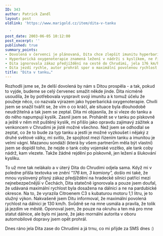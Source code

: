 ```yaml
---
ID: 343
author: Patrick Zandl
layout: post
oldlink: 'https://www.marigold.cz/item/dita-v-tanku

  '
post_date: 2003-06-05 10:12:00
post_excerpt: ''
published: true
summary_points:
- Dovolená v červenci je plánovaná, Dita chce zlepšit imunitu hyperbarickou oxygenoterapií.
- Hyperbarická oxygenoterapie znamená ležení v nádrži s kyslíkem, ne řízení tanku.
- Dita ignorovala zákaz předjíždění na cestě do Chrudimi, jela 176 km/h.
- Dita jezdí rychle, autor prohrál spor o maximální povolenou rychlost.
title: "Dita v tanku…"
---
```


<p>
Rozhodli jsme se, že delší dovolená by nám s Ditou prospěla - a tak, pokud to vyjde, budeme se celý červenec smažit někde jinde. Dita nicméně usoudila, že by potřebovala vyspravit svoji imunitu a k tomuž účelu že použeje něco, co nazvala výrazem jako hyperbarická oxygenoterapie. Chvíli jsem se snažil tvářit se, že vím o co kráčí, ale situace byla dlouhodobě neudržitelná a tak jsem se zeptal. Dita mi objasnila, že si vleze do tanku a do něho napumpují kyslík. Zasnil jsem se. Prohánět se v tanku po pískovně a ještě v něm mít puštěný kyslík, mi přišlo jako opravdu zajímavý zážitek a venkoncem v Chrudimi je jistě možné všechno. Než jsem se odhodlal se zeptat, co že to bude za typ tanku a jestli je možné vyzkoušet i nějaký z druhé světové války, mi svitlo, že spojitost mezi řízením tanku a imunitou je velmi vágní. Mazanou sondáží (která by všem partnerům měla být vlastní) jsem se dopídil toho, že nejde o tank coby vojenské vozítko, ale tank coby nádrž, kam vlezete. Takže žádné rejdění po pískovně, jen ležení a šlukování kyslíku. </p>

<p>
To už mne tak nelákalo a v úterý Dita do Chrudimi odjela sama. Když mi v poledne přišla textovka ve znění <EM>"176 km, 3 kamiony",</EM> došlo mi také, že mnou vyslovený přísný zákaz předjíždění na hradecké silnici patřící mezi nejnebezpečnější v Čechách, Dita statečně ignorovala a pouze jsem doufal, že udávaná maximální rychlost byla dosažena na dálnici a ne na pardubické okresce. Na to, že vyrazila Citroenem C3 s kubaturou motoru 1,1 litru, je to služný výkon.&#160;Nakvašeně jsem Ditu informoval, že maximální povolená rychlost na dálnici je 130 km/h. Svůdně se na mne usmála a pravila, že tolik já jezdím ve městě. Oponoval jsem, že pouze na okruhu a ten má pro mne statut dálnice, ale bylo mi jasné, že jako mornální autorita v oboru automobilové dopravy jsem opět prohrál. </p>

<p>
Dnes ráno jela Dita zase do Chrudimi a já trnu, co mi přijde za SMS dnes :)</p>